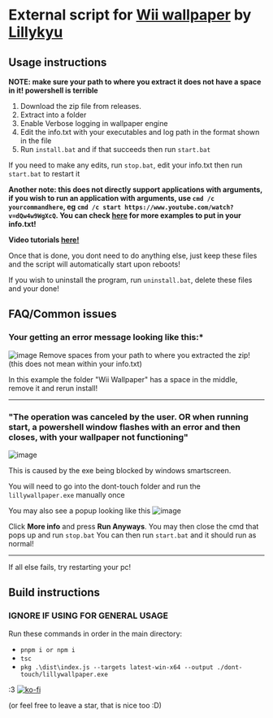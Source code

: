 # External script for [Wii wallpaper](https://steamcommunity.com/sharedfiles/filedetails/?id=3526096300) by [Lillykyu](https://www.lillykyu.gay/)


## Usage instructions
**NOTE: make sure your path to where you extract it does not have a space in it! powershell is terrible**

1. Download the zip file from releases.
2. Extract into a folder
3. Enable Verbose logging in wallpaper engine
4. Edit the info.txt with your executables and log path in the format shown in the file
5. Run ``install.bat`` and if that succeeds then run ``start.bat``

If you need to make any edits, run ``stop.bat``, edit your info.txt then run ``start.bat`` to restart it

**Another note: this does not directly support applications with arguments, if you wish to run an application with arguments, use ``cmd /c yourcommandhere``, eg ``cmd /c start https://www.youtube.com/watch?v=dQw4w9WgXcQ``. You can check [here](https://docs.google.com/document/d/1BVPGTDyzMaWZIGxTkfvdh9g5MXfPOBSAIsLmjvk29fE/edit?tab=t.0) for more examples to put in your info.txt!**

**Video tutorials [here!](https://docs.google.com/document/d/1BVPGTDyzMaWZIGxTkfvdh9g5MXfPOBSAIsLmjvk29fE/edit?tab=t.tl4p3yca6zrf)**

Once that is done, you dont need to do anything else, just keep these files and the script will automatically start upon reboots!

If you wish to uninstall the program, run ``uninstall.bat``, delete these files and your done!

## FAQ/Common issues


### Your getting an error message looking like this:*
![image](http://img.pixelator.xyz/3PpSF0iN.png)
Remove spaces from your path to where you extracted the zip! (this does not mean within your info.txt)

In this example the folder "Wii Wallpaper" has a space in the middle, remove it and rerun install!

---

### "The operation was canceled by the user. OR when running start, a powershell window flashes with an error and then closes, with your wallpaper not functioning"
![image](http://img.pixelator.xyz/mTE2qzag.png)

This is caused by the exe being blocked by windows smartscreen.

You will need to go into the dont-touch folder and run the ``lillywallpaper.exe`` manually once

You may also see a popup looking like this
![image](http://img.pixelator.xyz/JY93dHgw.png)


Click __More info__ and press **Run Anyways**.
You may then close the cmd that pops up and run ``stop.bat``
You can then run ``start.bat`` and it should run as normal!

---

If all else fails, try restarting your pc!

## Build instructions
### IGNORE IF USING FOR GENERAL USAGE
Run these commands in order in the main directory:
  - ``pnpm i or npm i``
  - ``tsc``
  - ``pkg .\dist\index.js --targets latest-win-x64 --output ./dont-touch/lillywallpaper.exe``

:3
[![ko-fi](https://ko-fi.com/img/githubbutton_sm.svg)](https://ko-fi.com/N4N6145I0V)

(or feel free to leave a star, that is nice too :D)
